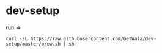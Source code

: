 dev-setup
============
run => 
```
curl -sL https://raw.githubusercontent.com/GetWala/dev-setup/master/brew.sh | sh
```
